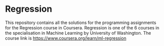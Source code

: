 # Regression
This repository contains all the solutions for the programming assignments for the Regression course in Coursera.
Regression is one of the 6 courses in the specialisation in Machine Learning by University of Washington.
The course link is https://www.coursera.org/learn/ml-regression
